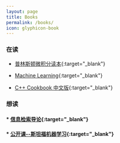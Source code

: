 ```yaml
---
layout: page
title: Books
permalink: /books/
icon: glyphicon-book
---
```


### 在读
* [普林斯顿微积分读本](http://book.douban.com/subject/4926707/){:target="_blank"}  

* [Machine Learning](https://www.coursera.org/course/ml){:target="_blank"}

* [C++ Cookbook 中文版](http://book.douban.com/subject/2278610/){:target="_blank"}

### 想读
#### * [信息检索导论](http://book.douban.com/subject/5252170/){:target="_blank"}
#### * [公开课--斯坦福机器学习](http://study.163.com/plan/planIntroduction/1200146.htm){:target="_blank"}
